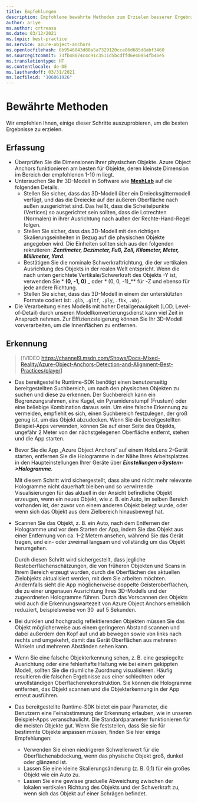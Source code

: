 ```yaml
---
title: Empfehlungen
description: Empfohlene bewährte Methoden zum Erzielen besserer Ergebnisse
author: ariye
ms.author: crtreasu
ms.date: 03/12/2021
ms.topic: best-practice
ms.service: azure-object-anchors
ms.openlocfilehash: 6b9546843d88a5a7329120cca86d685d8abf3460
ms.sourcegitcommit: 73fb48074c4c91c3511d5bcdffd6e40854fb46e5
ms.translationtype: HT
ms.contentlocale: de-DE
ms.lasthandoff: 03/31/2021
ms.locfileid: "106061926"
---
```

# <a name="best-practices"></a>Bewährte Methoden

Wir empfehlen Ihnen, einige dieser Schritte auszuprobieren, um die besten Ergebnisse zu erzielen.

## <a name="ingestion"></a>Erfassung

- Überprüfen Sie die Dimensionen Ihrer physischen Objekte. Azure Object Anchors funktionieren am besten für Objekte, deren kleinste Dimension im Bereich der empfohlenen 1-10 m liegt.
- Untersuchen Sie Ihr 3D-Modell in Software wie [**MeshLab**](https://www.meshlab.net/) auf die folgenden Details.
  - Stellen Sie sicher, dass das 3D-Modell über ein Dreiecksgittermodell verfügt, und das die Dreiecke auf der äußeren Oberfläche nach außen ausgerichtet sind. Das heißt, dass die Scheitelpunkte (Vertices) so ausgerichtet sein sollten, dass die Lotrechten (Normalen) in ihrer Ausrichtung nach außen der Rechte-Hand-Regel folgen.
  - Stellen Sie sicher, dass das 3D-Modell mit den richtigen Skalierungseinheiten in Bezug auf die physischen Objekte angegeben wird. Die Einheiten sollten sich aus den folgenden rekrutieren: ***Zentimeter, Dezimeter, Fuß, Zoll, Kilometer, Meter, Millimeter, Yard***.
  - Bestätigen Sie die nominale Schwerkraftrichtung, die der vertikalen Ausrichtung des Objekts in der realen Welt entspricht. Wenn die nach unten gerichtete Vertikale/Schwerkraft des Objekts -Y ist, verwenden Sie * **(0, -1, 0)** _ oder _*_ (0, 0, -1)_** für -Z und ebenso für jede andere Richtung.
  - Stellen Sie sicher, dass das 3D-Modell in einem der unterstützten Formate codiert ist: `.glb`, `.gltf`, `.ply`, `.fbx`, `.obj`.
- Die Verarbeitung eines Modells mit hoher Detailgenauigkeit (LOD, Level-of-Detail) durch unseren Modellkonvertierungsdienst kann viel Zeit in Anspruch nehmen. Zur Effizienzsteigerung können Sie Ihr 3D-Modell vorverarbeiten, um die Innenflächen zu entfernen.

## <a name="detection"></a>Erkennung

> [!VIDEO https://channel9.msdn.com/Shows/Docs-Mixed-Reality/Azure-Object-Anchors-Detection-and-Alignment-Best-Practices/player]

- Das bereitgestellte Runtime-SDK benötigt einen benutzerseitig bereitgestellten Suchbereich, um nach den physischen Objekten zu suchen und diese zu erkennen. Der Suchbereich kann ein Begrenzungsrahmen, eine Kugel, ein Pyramidenstumpf (Frustum) oder eine beliebige Kombination daraus sein. Um eine falsche Erkennung zu vermeiden, empfiehlt es sich, einen Suchbereich festzulegen, der groß genug ist, um das Objekt abzudecken. Wenn Sie die bereitgestellten Beispiel-Apps verwenden, können Sie auf einer Seite des Objekts, ungefähr 2 Meter von der nächstgelegenen Oberfläche entfernt, stehen und die App starten.
- Bevor Sie die App „Azure Object Anchors“ auf einem HoloLens 2-Gerät starten, entfernen Sie die Hologramme in der Nähe Ihres Arbeitsplatzes in den Haupteinstellungen Ihrer Geräte über ***Einstellungen->System->Hologramme***.

  Mit diesem Schritt wird sichergestellt, dass alte und nicht mehr relevante Hologramme nicht dauerhaft bleiben und so verwirrende Visualisierungen für das aktuell in der Ansicht befindliche Objekt erzeugen, wenn ein neues Objekt, wie z. B. ein Auto, im selben Bereich vorhanden ist, der zuvor von einem anderen Objekt belegt wurde, oder wenn sich das Objekt aus dem Zielbereich hinausbewegt hat.
- Scannen Sie das Objekt, z. B. ein Auto, nach dem Entfernen der Hologramme und vor dem Starten der App, indem Sie das Objekt aus einer Entfernung von ca. 1–2 Metern ansehen, während Sie das Gerät tragen, und ein- oder zweimal langsam und vollständig um das Objekt herumgehen.

  Durch diesen Schritt wird sichergestellt, dass jegliche Restoberflächenschätzungen, die von früheren Objekten und Scans in Ihrem Bereich erzeugt wurden, durch die Oberflächen des aktuellen Zielobjekts aktualisiert werden, mit dem Sie arbeiten möchten. Andernfalls sieht die App möglicherweise doppelte Geisteroberflächen, die zu einer ungenauen Ausrichtung Ihres 3D-Modells und der zugeordneten Hologramme führen. Durch das Vorscannen des Objekts wird auch die Erkennungswartezeit von Azure Object Anchors erheblich reduziert, beispielsweise von 30  auf 5 Sekunden.
- Bei dunklen und hochgradig reflektierenden Objekten müssen Sie das Objekt möglicherweise aus einem geringeren Abstand scannen und dabei außerdem den Kopf auf und ab bewegen sowie von links nach rechts und umgekehrt, damit das Gerät Oberflächen aus mehreren Winkeln und mehreren Abständen sehen kann.
- Wenn Sie eine falsche Objekterkennung sehen, z. B. eine gespiegelte Ausrichtung oder eine fehlerhafte Haltung wie bei einem gekippten Modell, sollten Sie die räumliche Zuordnung visualisieren. Häufig resultieren die falschen Ergebnisse aus einer schlechten oder unvollständigen Oberflächenrekonstruktion. Sie können die Hologramme entfernen, das Objekt scannen und die Objekterkennung in der App erneut ausführen.
- Das bereitgestellte Runtime-SDK bietet ein paar Parameter, die Benutzern eine Feinabstimmung der Erkennung erlauben, wie in unseren Beispiel-Apps veranschaulicht. Die Standardparameter funktionieren für die meisten Objekte gut. Wenn Sie feststellen, dass Sie sie für bestimmte Objekte anpassen müssen, finden Sie hier einige Empfehlungen:
  - Verwenden Sie einen niedrigeren Schwellenwert für die Oberflächenabdeckung, wenn das physische Objekt groß, dunkel oder glänzend ist.
  - Lassen Sie eine kleine Skalierungsänderung (z. B. 0,1) für ein großes Objekt wie ein Auto zu.
  - Lassen Sie eine gewisse graduelle Abweichung zwischen der lokalen vertikalen Richtung des Objekts und der Schwerkraft zu, wenn sich das Objekt auf einer Schrägen befindet.
